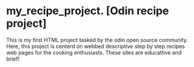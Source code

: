 # my_recipe_project. [Odin recipe project]
This is my first HTML project tasked by the odin open source community.
Here, this project is centerd on webbed descriptive step by step recipes web pages for the cooking enthusiasts. These sites are educattive and brief!  